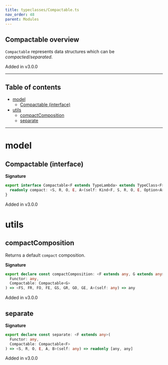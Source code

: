 ```yaml
---
title: typeclasses/Compactable.ts
nav_order: 48
parent: Modules
---
```


## Compactable overview

`Compactable` represents data structures which can be _compacted_/_separated_.

Added in v3.0.0

---

<h2 class="text-delta">Table of contents</h2>

- [model](#model)
  - [Compactable (interface)](#compactable-interface)
- [utils](#utils)
  - [compactComposition](#compactcomposition)
  - [separate](#separate)

---

# model

## Compactable (interface)

**Signature**

```ts
export interface Compactable<F extends TypeLambda> extends TypeClass<F> {
  readonly compact: <S, R, O, E, A>(self: Kind<F, S, R, O, E, Option<A>>) => Kind<F, S, R, O, E, A>
}
```

Added in v3.0.0

# utils

## compactComposition

Returns a default `compact` composition.

**Signature**

```ts
export declare const compactComposition: <F extends any, G extends any>(
  Functor: any,
  Compactable: Compactable<G>
) => <FS, FR, FO, FE, GS, GR, GO, GE, A>(self: any) => any
```

Added in v3.0.0

## separate

**Signature**

```ts
export declare const separate: <F extends any>(
  Functor: any,
  Compactable: Compactable<F>
) => <S, R, O, E, A, B>(self: any) => readonly [any, any]
```

Added in v3.0.0
